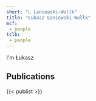 ```yaml
---
short: "L Laniewski-Wollk"
title: "Łukasz Łaniewski-Wołłk"
mcf:
 - people
tclb:
 - people
---
```


I'm Łukasz

## Publications
{{< publist >}}